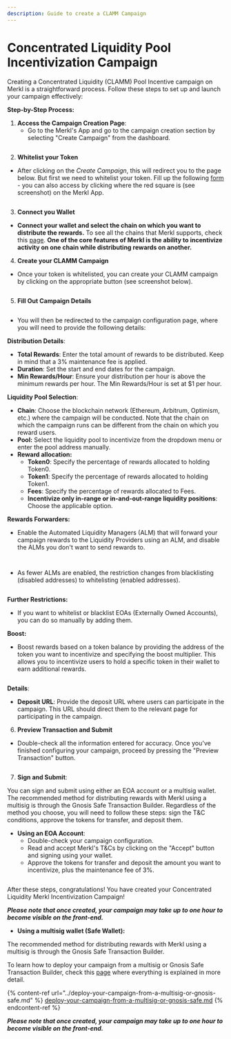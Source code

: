 ```yaml
---
description: Guide to create a CLAMM Campaign
---
```


# Concentrated Liquidity Pool Incentivization Campaign

Creating a Concentrated Liquidity (CLAMM) Pool Incentive campaign on Merkl is a straightforward process. Follow these steps to set up and launch your campaign effectively:

**Step-by-Step Process:**

1. **Access the Campaign Creation Page**:
   * Go to the Merkl's App and go to the campaign creation section by selecting "Create Campaign" from the dashboard.

<figure><img src="../../.gitbook/assets/image (2).png" alt=""><figcaption></figcaption></figure>

2. **Whitelist your Token**

* After clicking on the _Create Campaign_, this will redirect you to the page below. But first we need to whitelist your token. Fill up the following [form](https://tally.so/r/3y2bqx) - you can also access by clicking where the red square is (see screenshot) on the Merkl App.&#x20;

<figure><img src="../../.gitbook/assets/image (5).png" alt=""><figcaption></figcaption></figure>

3. **Connect you Wallet**

* **Connect your wallet and select the chain on which you want to distribute the rewards.** To see all the chains that Merkl supports, check this [page](https://app.merkl.xyz/integrations). **One of the core features of Merkl is the ability to incentivize activity on one chain while distributing rewards on another.**

4. **Create your CLAMM Campaign**

* Once your token is whitelisted, you can create your CLAMM campaign by clicking on the appropriate button (see screenshot below).

<figure><img src="../../.gitbook/assets/image (12).png" alt=""><figcaption></figcaption></figure>

5. **Fill Out Campaign Details**

<figure><img src="../../.gitbook/assets/image (13).png" alt=""><figcaption></figcaption></figure>

* You will then be redirected to the campaign configuration page, where you will need to provide the following details:

**Distribution Details**:

* **Total Rewards**: Enter the total amount of rewards to be distributed. Keep in mind that a 3% maintenance fee is applied.&#x20;
* **Duration**: Set the start and end dates for the campaign.
* **Min Rewards/Hour**: Ensure your distribution per hour is above the minimum rewards per hour. The Min Rewards/Hour is set at $1 per hour.

**Liquidity Pool Selection**:

* **Chain**: Choose the blockchain network (Ethereum, Arbitrum, Optimism, etc.) where the campaign will be conducted. Note that the chain on which the campaign runs can be different from the chain on which you reward users.
* **Pool:** Select the liquidity pool to incentivize from the dropdown menu or enter the pool address manually.
* **Reward allocation:**
  * **Token0**: Specify the percentage of rewards allocated to holding Token0.
  * **Token1**: Specify the percentage of rewards allocated to holding Token1.
  * **Fees**: Specify the percentage of rewards allocated to Fees.
  * **Incentivize only in-range or in-and-out-range liquidity positions**: Choose the applicable option.

**Rewards Forwarders:**

* Enable the Automated Liquidity Managers (ALM) that will forward your campaign rewards to the Liquidity Providers using an ALM, and disable the ALMs you don't want to send rewards to.

<figure><img src="../../.gitbook/assets/image (15).png" alt=""><figcaption></figcaption></figure>

<figure><img src="../../.gitbook/assets/image (14).png" alt=""><figcaption></figcaption></figure>

* As fewer ALMs are enabled, the restriction changes from blacklisting (disabled addresses) to whitelisting (enabled addresses).

<figure><img src="../../.gitbook/assets/image (16).png" alt=""><figcaption></figcaption></figure>

**Further Restrictions:**&#x20;

* If you want to whitelist or blacklist EOAs (Externally Owned Accounts), you can do so manually by adding them.

**Boost:**&#x20;

* Boost rewards based on a token balance by providing the address of the token you want to incentivize and specifying the boost multiplier. This allows you to incentivize users to hold a specific token in their wallet to earn additional rewards.

<figure><img src="../../.gitbook/assets/image (25).png" alt=""><figcaption></figcaption></figure>

**Details**:

* **Deposit URL**: Provide the deposit URL where users can participate in the campaign. This URL should direct them to the relevant page for participating in the campaign.

6. **Preview Transaction and Submit**

* Double-check all the information entered for accuracy. Once you've finished configuring your campaign, proceed by pressing the "Preview Transaction" button.

<figure><img src="../../.gitbook/assets/image (21).png" alt=""><figcaption></figcaption></figure>

7. **Sign and Submit**:

You can sign and submit using either an EOA account or a multisig wallet. The recommended method for distributing rewards with Merkl using a multisig is through the Gnosis Safe Transaction Builder. Regardless of the method you choose, you will need to follow these steps: sign the T\&C conditions, approve the tokens for transfer, and deposit them.

* **Using an EOA Account**:
  * Double-check your campaign configuration.
  * Read and accept Merkl's T\&Cs by clicking on the "Accept" button and signing using your wallet.
  *   Approve the tokens for transfer and deposit the amount you want to incentivize, plus the maintenance fee of 3%.



<figure><img src="../../.gitbook/assets/image (17).png" alt=""><figcaption></figcaption></figure>

After these steps, congratulations! You have created your Concentrated Liquidity Merkl Incentivization Campaign!

_**Please note that once created, your campaign may take up to one hour to become visible on the front-end.**_

* **Using a multisig wallet (Safe Wallet):**&#x20;

The recommended method for distributing rewards with Merkl using a multisig is through the Gnosis Safe Transaction Builder.&#x20;

To learn how to deploy your campaign from a multisig or Gnosis Safe Transaction Builder, check this [page](../deploy-your-campaign-from-a-multisig-or-gnosis-safe.md) where everything is explained in more detail.

{% content-ref url="../deploy-your-campaign-from-a-multisig-or-gnosis-safe.md" %}
[deploy-your-campaign-from-a-multisig-or-gnosis-safe.md](../deploy-your-campaign-from-a-multisig-or-gnosis-safe.md)
{% endcontent-ref %}

_**Please note that once created, your campaign may take up to one hour to become visible on the front-end.**_
